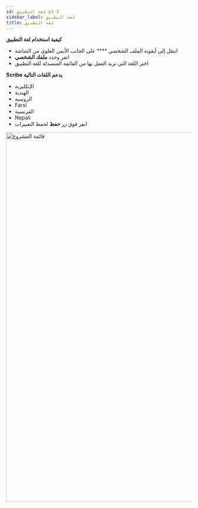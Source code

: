 ```yaml
---
id: لغة التطبيق p1-2
sidebar_label: لغة التطبيق
title: لغة التطبيق
---
```


**كيفية استخدام لغة التطبيق**

- انتقل إلى أيقونة الملف الشخصي **** على الجانب الأيمن العلوي من الشاشة
- انقر وحدد  **ملفك الشخصي**
- اختر اللغة التي تريد العمل بها من القائمة المنسدلة للغة التطبيق

**Scribe يدعم اللغات التالية**
  - الإنكليزية
  - الهندية
  - الروسية
  - Farsi
  - الفرنسية
  - Nepali
- انقر فوق زر **حفظ** لحفظ التغييرات

<img src="/assets/applanguage.png"  width="1000px" alt="قائمة المشروع" />
